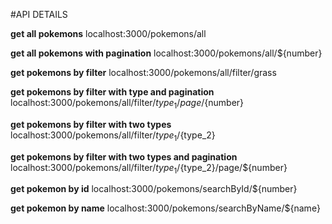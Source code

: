 #API DETAILS

**get all pokemons**
localhost:3000/pokemons/all

**get all pokemons with pagination**
localhost:3000/pokemons/all/${number}

**get pokemons by filter**
localhost:3000/pokemons/all/filter/grass

**get pokemons by filter with type and pagination**
localhost:3000/pokemons/all/filter/${type_1}/page/${number}

**get pokemons by filter with two types**
localhost:3000/pokemons/all/filter/${type_1}/${type_2}

**get pokemons by filter with two types and pagination**
localhost:3000/pokemons/all/filter/${type_1}/${type_2}/page/${number}

**get pokemon by id**
localhost:3000/pokemons/searchById/${number}

**get pokemon by name**
localhost:3000/pokemons/searchByName/${name}